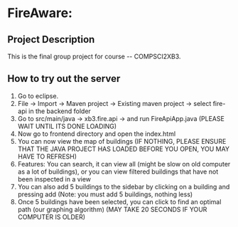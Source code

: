 FireAware: 
=======
## Project Description
This is the final group project for course -- COMPSCI2XB3. 



## How to try out the server
1. Go to eclipse.
2. File -> Import -> Maven project -> Existing maven project -> select fire-api in the backend folder
3. Go to src/main/java -> xb3.fire.api -> and run FireApiApp.java (PLEASE WAIT UNTIL ITS DONE LOADING)
4. Now go to frontend directory and open the index.html 
5. You can now view the map of buildings (IF NOTHING, PLEASE ENSURE THAT THE JAVA PROJECT HAS LOADED BEFORE YOU OPEN, YOU MAY HAVE TO REFRESH)
6. Features: You can search, it can view all (might be slow on old computer as a lot of buildings), or you can view filtered buildings that have not been inspected in a view
7. You can also add 5 buildings to the sidebar by clicking on a building and pressing add
(Note: you must add 5 buildings, nothing less)
8. Once 5 buildings have been selected, you can click to find an optimal path (our graphing algorithm) (MAY TAKE 20 SECONDS IF YOUR COMPUTER IS OLDER)

